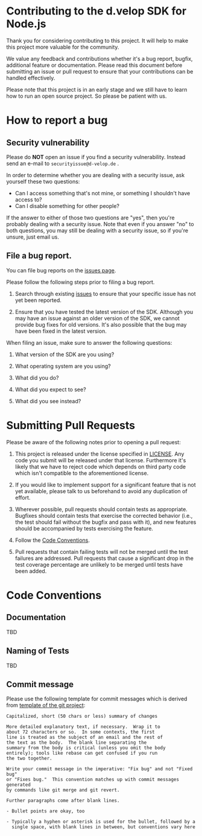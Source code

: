 # Contributing to the d.velop SDK for Node.js

Thank you for considering contributing to this project. It will help to make this project more valuable for the
community.

We value any feedback and contributions whether it's a bug report, bugfix, additional feature or documentation.
Please read this document before submitting an issue or pull request to ensure that your contributions can
be handled effectively.

Please note that this project is in an early stage and we still have to learn how to run an open source project.
So please be patient with us.

# How to report a bug

## Security vulnerability

Please do **NOT** open an issue if you find a security vulnerability. 
Instead send an e-mail to ``securityissue@d-velop.de`` . 

In order to determine whether you are dealing with a security issue, ask yourself these two questions:
* Can I access something that's not mine, or something I shouldn't have access to?
* Can I disable something for other people?

If the answer to either of those two questions are "yes", then you're probably dealing with a security issue. 
Note that even if you answer "no" to both questions, you may still be dealing with a security issue, 
so if you're unsure, just email us.

## File a bug report.

You can file bug reports on the [issues page](https://github.com/d-velop/dvelop-sdk-node/issues).

Please follow the following steps prior to filing a bug report.

1.  Search through existing [issues](https://github.com/d-velop/dvelop-sdk-node/issues) to ensure that 
    your specific issue has not yet been reported.

2.  Ensure that you have tested the latest version of the SDK. 
    Although you may have an issue against an older version of the SDK, we cannot provide bug fixes for old versions.
    It's also possible that the bug may have been fixed in the latest version.  

When filing an issue, make sure to answer the following questions:

1.  What version of the SDK are you using?

2.  What operating system are you using?

3.  What did you do?

4.  What did you expect to see?

5.  What did you see instead?

# Submitting Pull Requests

Please be aware of the following notes prior to opening a pull request:

1.  This project is released under the license specified in [LICENSE](LICENSE).
    Any code you submit will be released under that license. Furthermore it's likely
    that we have to reject code which depends on third party code which isn't compatible
    to the aforementioned license.

2.  If you would like to implement support for a significant feature that is not
    yet available, please talk to us beforehand to avoid any
    duplication of effort.

3.  Wherever possible, pull requests should contain tests as appropriate.
    Bugfixes should contain tests that exercise the corrected behavior (i.e., the
    test should fail without the bugfix and pass with it), and new features 
    should be accompanied by tests exercising the feature.
   
4.  Follow the [Code Conventions](#code-conventions).

5.  Pull requests that contain failing tests will not be merged until the test
    failures are addressed. Pull requests that cause a significant drop in the
    test coverage percentage are unlikely to be merged until tests have
    been added.

# Code Conventions

## Documentation

TBD

## Naming of Tests

TBD

## Commit message

Please use the following template for commit messages which is derived from 
[template of the git project](https://git-scm.com/book/en/v2/Distributed-Git-Contributing-to-a-Project):

```
Capitalized, short (50 chars or less) summary of changes

More detailed explanatory text, if necessary.  Wrap it to
about 72 characters or so.  In some contexts, the first
line is treated as the subject of an email and the rest of
the text as the body.  The blank line separating the
summary from the body is critical (unless you omit the body
entirely); tools like rebase can get confused if you run
the two together.

Write your commit message in the imperative: "Fix bug" and not "Fixed bug"
or "Fixes bug."  This convention matches up with commit messages generated
by commands like git merge and git revert.

Further paragraphs come after blank lines.

- Bullet points are okay, too

- Typically a hyphen or asterisk is used for the bullet, followed by a
  single space, with blank lines in between, but conventions vary here
```
